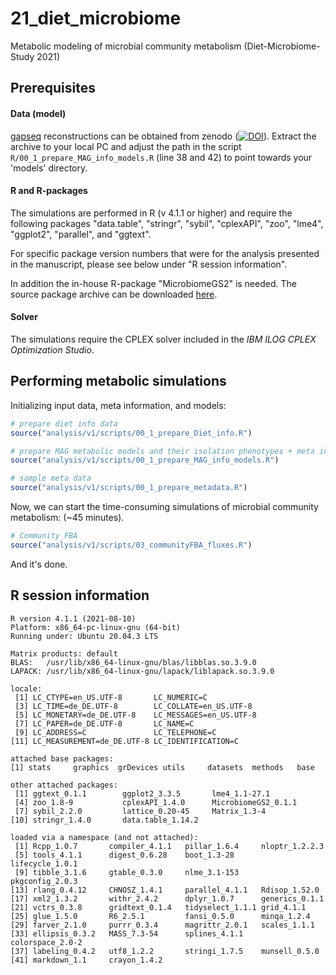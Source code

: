 # 21_diet_microbiome
Metabolic modeling of microbial community metabolism (Diet-Microbiome-Study 2021)

## Prerequisites 

#### Data (model)

[gapseq](https://doi.org/10.1186/s13059-021-02295-1) reconstructions can be obtained from zenodo ([![DOI](https://zenodo.org/badge/DOI/10.5281/zenodo.5735482.svg)](https://doi.org/10.5281/zenodo.5735482)). Extract the archive to your local PC and adjust the path in the script `R/00_1_prepare_MAG_info_models.R` (line 38 and 42) to point towards your 'models' directory.

#### R and R-packages

The simulations are performed in R (v 4.1.1 or higher) and require the following packages "data.table", "stringr", "sybil", "cplexAPI", "zoo", "lme4", "ggplot2", "parallel", and "ggtext".

For specific package version numbers that were for the analysis presented in the manuscript, please see below under "R session information".

In addition the in-house R-package "MicrobiomeGS2"  is needed. The source package archive can be downloaded [here](https://www.nutrinf.uni-kiel.de/MicrobiomeGS2_0.1.0.tar.gz).

#### Solver

The simulations require the CPLEX solver included in the *IBM ILOG CPLEX Optimization Studio*. 

## Performing metabolic simulations

Initializing input data, meta information, and models:

```R
# prepare diet info data
source("analysis/v1/scripts/00_1_prepare_Diet_info.R")

# prepare MAG metabolic models and their isolation phenotypes + meta info
source("analysis/v1/scripts/00_1_prepare_MAG_info_models.R")

# sample meta data
source("analysis/v1/scripts/00_1_prepare_metadata.R")
```

Now, we can start the time-consuming simulations of microbial community metabolism: (~45 minutes).

```R
# Community FBA
source("analysis/v1/scripts/03_communityFBA_fluxes.R")
```

And it's done.

## R session information

```
R version 4.1.1 (2021-08-10)
Platform: x86_64-pc-linux-gnu (64-bit)
Running under: Ubuntu 20.04.3 LTS

Matrix products: default
BLAS:   /usr/lib/x86_64-linux-gnu/blas/libblas.so.3.9.0
LAPACK: /usr/lib/x86_64-linux-gnu/lapack/liblapack.so.3.9.0

locale:
 [1] LC_CTYPE=en_US.UTF-8       LC_NUMERIC=C              
 [3] LC_TIME=de_DE.UTF-8        LC_COLLATE=en_US.UTF-8    
 [5] LC_MONETARY=de_DE.UTF-8    LC_MESSAGES=en_US.UTF-8   
 [7] LC_PAPER=de_DE.UTF-8       LC_NAME=C                 
 [9] LC_ADDRESS=C               LC_TELEPHONE=C            
[11] LC_MEASUREMENT=de_DE.UTF-8 LC_IDENTIFICATION=C       

attached base packages:
[1] stats     graphics  grDevices utils     datasets  methods   base     

other attached packages:
 [1] ggtext_0.1.1        ggplot2_3.3.5       lme4_1.1-27.1      
 [4] zoo_1.8-9           cplexAPI_1.4.0      MicrobiomeGS2_0.1.1
 [7] sybil_2.2.0         lattice_0.20-45     Matrix_1.3-4       
[10] stringr_1.4.0       data.table_1.14.2  

loaded via a namespace (and not attached):
 [1] Rcpp_1.0.7       compiler_4.1.1   pillar_1.6.4     nloptr_1.2.2.3  
 [5] tools_4.1.1      digest_0.6.28    boot_1.3-28      lifecycle_1.0.1 
 [9] tibble_3.1.6     gtable_0.3.0     nlme_3.1-153     pkgconfig_2.0.3 
[13] rlang_0.4.12     CHNOSZ_1.4.1     parallel_4.1.1   Rdisop_1.52.0   
[17] xml2_1.3.2       withr_2.4.2      dplyr_1.0.7      generics_0.1.1  
[21] vctrs_0.3.8      gridtext_0.1.4   tidyselect_1.1.1 grid_4.1.1      
[25] glue_1.5.0       R6_2.5.1         fansi_0.5.0      minqa_1.2.4     
[29] farver_2.1.0     purrr_0.3.4      magrittr_2.0.1   scales_1.1.1    
[33] ellipsis_0.3.2   MASS_7.3-54      splines_4.1.1    colorspace_2.0-2
[37] labeling_0.4.2   utf8_1.2.2       stringi_1.7.5    munsell_0.5.0   
[41] markdown_1.1     crayon_1.4.2 
```

